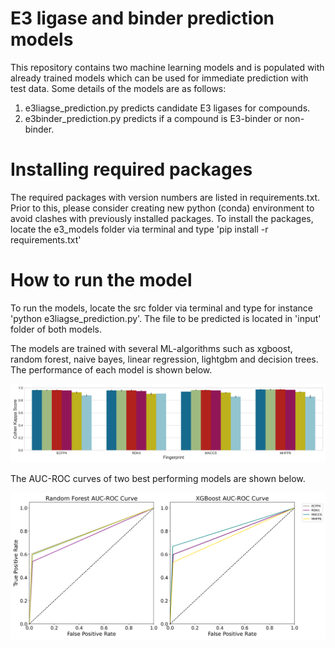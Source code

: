 # E3 ligase and binder prediction models

This repository contains two machine learning models and is populated with already trained models which can be used for immediate prediction with test data. Some details of the models are as follows: 

1. e3liagse_prediction.py predicts candidate E3 ligases for compounds.
2. e3binder_prediction.py predicts if a compound is E3-binder or non-binder.

# Installing required packages

The required packages with version numbers are listed in requirements.txt. Prior to this, please consider creating new python (conda) environment to avoid clashes with previously installed packages. To install the packages, locate the e3_models folder via terminal and type 'pip install -r requirements.txt'

# How to run the model
To run the models, locate the src folder via terminal and type for instance 'python e3liagse_prediction.py'. The file to be predicted is located in 'input' folder of both models. 

The models are trained with several ML-algorithms such as xgboost, random forest, naive bayes, linear regression, lightgbm and decision trees. The performance of each model is shown below.

![Model Performance for different ML-algorithms](model_performance.png)

The AUC-ROC curves of two best performing models are shown below.

![AUC-ROC curve](auc_roc_curve.png)


